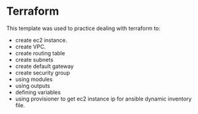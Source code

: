 # Terraform

This template was used to practice dealing with terraform to:
- create ec2 instance.
- create VPC.
- create routing table
- create subnets
- create default gateway
- create security group
- using modules
- using outputs
- defining variables
- using provisioner to get ec2 instance ip for ansible dynamic inventory file.
